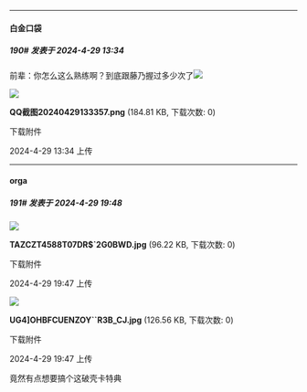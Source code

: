 ﻿
*****

####  白金口袋  
##### 190#       发表于 2024-4-29 13:34

前辈：你怎么这么熟练啊？到底跟藤乃握过多少次了<img src="https://static.saraba1st.com/image/smiley/face2017/067.png" referrerpolicy="no-referrer">

<img src="https://img.saraba1st.com/forum/202404/29/133445gkrcn3fcwfg9gzze.png" referrerpolicy="no-referrer">

<strong>QQ截图20240429133357.png</strong> (184.81 KB, 下载次数: 0)

下载附件

2024-4-29 13:34 上传


*****

####  orga  
##### 191#       发表于 2024-4-29 19:48

<img src="https://img.saraba1st.com/forum/202404/29/194734ti30i3itosf3te1b.jpg" referrerpolicy="no-referrer">

<strong>TAZCZT4588T07DR$`2G0BWD.jpg</strong> (96.22 KB, 下载次数: 0)

下载附件

2024-4-29 19:47 上传

<img src="https://img.saraba1st.com/forum/202404/29/194758vmc33lr3vc1cvdc1.jpg" referrerpolicy="no-referrer">

<strong>UG4]OHBFCUENZOY``R3B_CJ.jpg</strong> (126.56 KB, 下载次数: 0)

下载附件

2024-4-29 19:47 上传

竟然有点想要搞个这破壳卡特典

